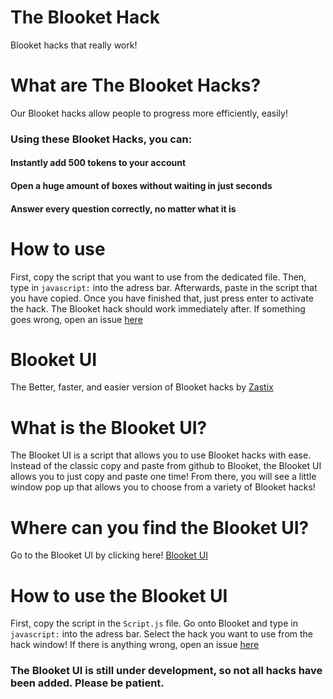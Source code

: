 # The Blooket Hack
Blooket hacks that really work!
# What are The Blooket Hacks?
Our Blooket hacks allow people to progress more efficiently, easily!
### Using these Blooket Hacks, you can:
#### Instantly add 500 tokens to your account
#### Open a huge amount of boxes without waiting in just seconds
#### Answer every question correctly, no matter what it is
# How to use
First, copy the script that you want to use from the dedicated file.
Then, type in `javascript:` into the adress bar. 
Afterwards, paste in the script that you have copied.
Once you have finished that, just press enter to activate the hack.
The Blooket hack should work immediately after.
If something goes wrong, open an issue [here](https://github.com/Dentamon/The-Blooket-Hack-v2/issues/new)
# Blooket UI
The Better, faster, and easier version of Blooket hacks by [Zastix](https://github.com/ZasticBradyn)
# What is the Blooket UI?
The Blooket UI is a script that allows you to use Blooket hacks with ease.
Instead of the classic copy and paste from github to Blooket, the Blooket UI allows you to just copy and paste one time!
From there, you will see a little window pop up that allows you to choose from a variety of Blooket hacks!
# Where can you find the Blooket UI?
Go to the Blooket UI by clicking here! [Blooket UI](https://github.com/ZasticBradyn/BlooketUI)
# How to use the Blooket UI
First, copy the script in the `Script.js` file.
Go onto Blooket and type in `javascript:` into the adress bar.
Select the hack you want to use from the hack window!
If there is anything wrong, open an issue [here](https://github.com/ZasticBradyn/BlooketUI/issues/new)
### The Blooket UI is still under development, so not all hacks have been added.  Please be patient.
